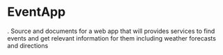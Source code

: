 # EventApp
.
Source and documents for a web app that will provides services to find events and get relevant information for them including weather forecasts and directions
